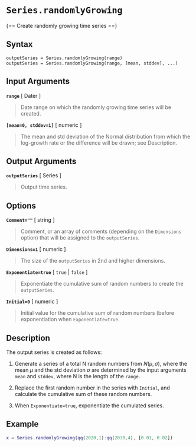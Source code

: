 # `Series.randomlyGrowing`

{== Create randomly growing time series ==}


## Syntax

    outputSeries = Series.randomlyGrowing(range)
    outputSeries = Series.randomlyGrowing(range, [mean, stddev], ...)


## Input Arguments

__`range`__ [ Dater ]
>
> Date range on which the randomly growing time series will be created.
>

__`[mean=0, stddev=1]`__ [ numeric ]
>
> The mean and std deviation of the Normal distribution from which the
> log-growth rate or the difference will be drawn; see Description.
>

## Output Arguments

__`outputSeries`__ [ Series ]
>
> Output time series.
>

## Options

__`Comment=""`__ [ string ]
>
> Comment, or an array of comments (depending on the `Dimensions` option)
> that will be assigned to the `outputSeries`.
>

__`Dimensions=1`__ [ numeric ]
>
> The size of the `outputSeries` in 2nd and higher dimensions.
>
    
__`Exponentiate=true`__ [ `true` | `false` ]
>
> Exponentiate the cumulative sum of random numbers to create the
> `outputSeries`.
>

__`Initial=0`__ [ numeric ]
>
> Initial value for the cumulative sum of random numbers (before
> exponentiation when `Exponentiate=true`.
>

## Description

The output series is created as follows:

1. Generate a series of a total N random numbers from $N(\mu, \sigma)$, where the
mean $\mu$ and the std deviation $\sigma$ are determined by the input
arguments `mean` and `stddev`, where N is the length of the `range`.

2. Replace the first random number in the series with `Initial`, and
calculate the cumulative sum of these random numbers.

3. When `Exponentiate=true`, exponentiate the cumulated series.


## Example

```matlab
x = Series.randomlyGrowing(qq(2020,1):qq(2030,4), [0.01, 0.02])
```

